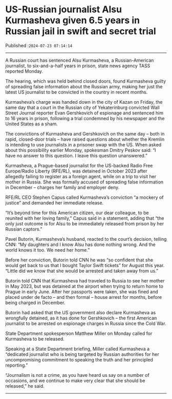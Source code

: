 # US-Russian journalist Alsu Kurmasheva given 6.5 years in Russian jail in swift and secret trial

Published :`2024-07-23 07:14:14`

---

A Russian court has sentenced Alsu Kurmasheva, a Russian-American journalist, to six-and-a-half years in prison, state news agency TASS reported Monday.

The hearing, which was held behind closed doors, found Kurmasheva guilty of spreading false information about the Russian army, making her just the latest US journalist to be convicted in the country in recent months.

Kurmasheva’s charge was handed down in the city of Kazan on Friday, the same day that a court in the Russian city of Yekaterinburg convicted Wall Street Journal reporter Evan Gershkovich of espionage and sentenced him to 16 years in prison, following a trial condemned by his newspaper and the United States as a sham.

The convictions of Kurmasheva and Gershkovich on the same day – both in rapid, closed-door trials – have raised questions about whether the Kremlin is intending to use journalists in a prisoner swap with the US. When asked about this possibility earlier Monday, spokesman Dmitry Peskov said: “I have no answer to this question. I leave this question unanswered.”

Kurmasheva, a Prague-based journalist for the US-backed Radio Free Europe/Radio Liberty (RFE/RL), was detained in October 2023 after allegedly failing to register as a foreign agent, while on a trip to visit her mother in Russia. She was formally accused of spreading false information in December – charges her family and employer deny.

RFE/RL CEO Stephen Capus called Kurmasheva’s conviction “a mockery of justice” and demanded her immediate release.

“It’s beyond time for this American citizen, our dear colleague, to be reunited with her loving family,” Capus said in a statement, adding that “the only just outcome is for Alsu to be immediately released from prison by her Russian captors.”

Pavel Butorin, Kurmasheva’s husband, reacted to the court’s decision, telling CNN: “My daughters and I know Alsu has done nothing wrong. And the world knows it too. We need her home.”

Before her conviction, Butorin told CNN he was “so confident that she would get back to us that I bought Taylor Swift tickets” for August this year. “Little did we know that she would be arrested and taken away from us.”

Butorin told CNN that Kurmasheva had traveled to Russia to see her mother in May 2023, but was detained at the airport when trying to return home to Prague in early June. After her passports were taken, she was fined and placed under de facto – and then formal – house arrest for months, before being charged in December.

Butorin had asked that the US government also declare Kurmasheva as wrongfully detained, as it has done for Gershkovich – the first American journalist to be arrested on espionage charges in Russia since the Cold War.

State Department spokesperson Matthew Miller on Monday called for Kurmasheva to be released.

Speaking at a State Department briefing, Miller called Kurmasheva a “dedicated journalist who is being targeted by Russian authorities for her uncompromising commitment to speaking the truth and her principled reporting.”

“Journalism is not a crime, as you have heard us say on a number of occasions, and we continue to make very clear that she should be released,” he said.

---

